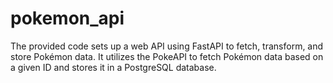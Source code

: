 # pokemon_api
The provided code sets up a web API using FastAPI to fetch, transform, and store Pokémon data. It utilizes the PokeAPI to fetch Pokémon data based on a given ID and stores it in a PostgreSQL database. 
